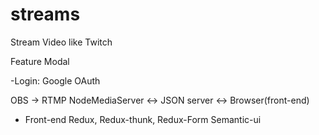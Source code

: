 # streams

<React project with Redux>
 Stream Video like Twitch
 
Feature 
Modal
 
 
-Login: Google OAuth

OBS -> RTMP NodeMediaServer <-> JSON server <-> Browser(front-end)

- Front-end 
  Redux, Redux-thunk, Redux-Form
  Semantic-ui





